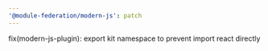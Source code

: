 ```yaml
---
'@module-federation/modern-js': patch
---
```


fix(modern-js-plugin): export kit namespace to prevent import react directly
